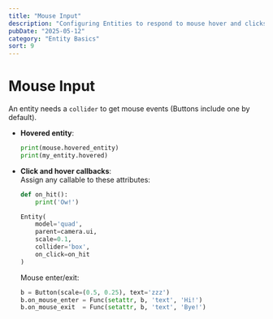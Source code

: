 ```yaml
---
title: "Mouse Input"
description: "Configuring Entities to respond to mouse hover and clicks."
pubDate: "2025-05-12"
category: "Entity Basics"
sort: 9
---
```


# Mouse Input

An entity needs a `collider` to get mouse events (Buttons include one by default).

- **Hovered entity**:  
  ```python
  print(mouse.hovered_entity)
  print(my_entity.hovered)
  ```

- **Click and hover callbacks**:  
  Assign any callable to these attributes:

  ```python
  def on_hit():
      print('Ow!')

  Entity(
      model='quad',
      parent=camera.ui,
      scale=0.1,
      collider='box',
      on_click=on_hit
  )
  ```

  Mouse enter/exit:

  ```python
  b = Button(scale=(0.5, 0.25), text='zzz')
  b.on_mouse_enter = Func(setattr, b, 'text', 'Hi!')
  b.on_mouse_exit  = Func(setattr, b, 'text', 'Bye!')
  ```
